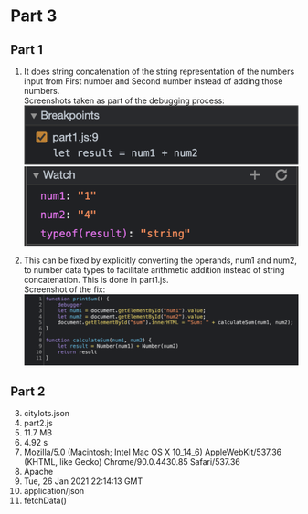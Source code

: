 # Part 3

## Part 1

1. It does string concatenation of the string representation of the numbers input from First number and Second number instead of adding those numbers.  
   Screenshots taken as part of the debugging process:  
   ![part1-breakpoints](part1-breakpoints.png)
   ![part1-watch](part1-watch.png)  

2. This can be fixed by explicitly converting the operands, num1 and num2, to number data types to facilitate arithmetic addition instead of string concatenation. This is done in part1.js.  
   Screenshot of the fix:  
   ![part1-fix](part1-fix.png)


## Part 2

3. citylots.json
4. part2.js
5. 11.7 MB
6. 4.92 s
7. Mozilla/5.0 (Macintosh; Intel Mac OS X 10_14_6) AppleWebKit/537.36 (KHTML, like Gecko) Chrome/90.0.4430.85 Safari/537.36
8. Apache
9. Tue, 26 Jan 2021 22:14:13 GMT
10. application/json
11. fetchData()
